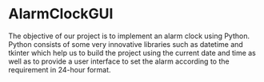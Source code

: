 # AlarmClockGUI
The objective of our project is to implement an alarm clock using Python. Python consists of some very innovative libraries such as datetime and tkinter which help us to build the project using the current date and time as well as to provide a user interface to set the alarm according to the requirement in 24-hour format.

